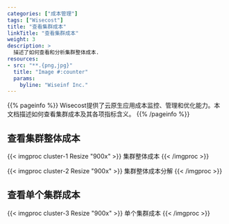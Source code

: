 ```yaml
---
categories: ["成本管理"]
tags: ["Wisecost"]
title: "查看集群成本"
linkTitle: "查看集群成本"
weight: 3
description: >
  描述了如何查看和分析集群整体成本.
resources:
- src: "**.{png,jpg}"
  title: "Image #:counter"
  params:
    byline: "Wiseinf Inc."
---
```


{{% pageinfo %}}
Wisecost提供了云原生应用成本监控、管理和优化能力。本文档描述如何查看集群成本及其各项指标含义。
{{% /pageinfo %}}

## 查看集群整体成本

{{< imgproc cluster-1 Resize "900x" >}}
集群整体成本
{{< /imgproc >}}

{{< imgproc cluster-2 Resize "900x" >}}
集群整体成本分解
{{< /imgproc >}}

## 查看单个集群成本

{{< imgproc cluster-3 Resize "900x" >}}
单个集群成本
{{< /imgproc >}}

